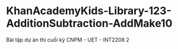 # KhanAcademyKids-Library-123-AdditionSubtraction-AddMake10
Bài tập dự án thi cuối kỳ CNPM - UET - INT2208 2
